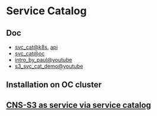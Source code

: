# Service Catalog

## Doc

* [svc_cat@k8s](https://github.com/kubernetes-incubator/service-catalog), [api](https://github.com/kubernetes-incubator/service-catalog/blob/master/docs/v1/api.md)
* [svc_cat@oc](https://docs.openshift.com/container-platform/3.6/architecture/service_catalog/index.html)
* [intro_by_paul@youtube](https://www.youtube.com/watch?v=p35hOAAsxrQ)
* [s3_svc_cat_demo@youtube](https://www.youtube.com/watch?v=-_m9Ijw3jWc&feature=youtu.be)


## Installation on OC cluster



## [CNS-S3 as service via service catalog](https://docs.google.com/document/d/1OEmlXTpQ1F3Ni0LDVM12zA2f7B2Xs7Wdq94y8sW6ANQ/edit)
